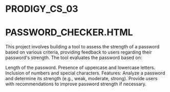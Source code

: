 # PRODIGY_CS_03
 # PASSWORD_CHECKER.HTML

This project involves building a tool to assess the strength of a password based on various criteria, providing feedback to users regarding their password's strength. The tool evaluates the password based on:

Length of the password.
Presence of uppercase and lowercase letters.
Inclusion of numbers and special characters.
Features:
Analyze a password and determine its strength (e.g., weak, moderate, strong).
Provide users with recommendations to improve password strength if necessary.
